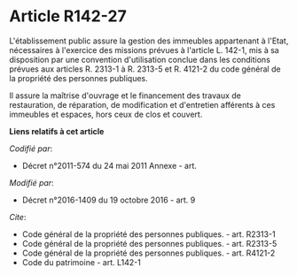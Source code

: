 # Article R142-27

L'établissement public assure la gestion des immeubles appartenant à l'Etat, nécessaires à l'exercice des missions prévues à
l'article L. 142-1, mis à sa disposition par une convention d'utilisation conclue dans les conditions prévues aux articles R.
2313-1 à R. 2313-5 et R. 4121-2 du code général de la propriété des personnes publiques. 

Il assure la maîtrise d'ouvrage et le financement des travaux de restauration, de réparation, de modification et d'entretien
afférents à ces immeubles et espaces, hors ceux de clos et couvert.

**Liens relatifs à cet article**

_Codifié par_:

  - Décret n°2011-574 du 24 mai 2011 Annexe - art.

_Modifié par_:

  - Décret n°2016-1409 du 19 octobre 2016 - art. 9

_Cite_:

  - Code général de la propriété des personnes publiques. - art. R2313-1
  - Code général de la propriété des personnes publiques. - art. R2313-5
  - Code général de la propriété des personnes publiques. - art. R4121-2
  - Code du patrimoine - art. L142-1
